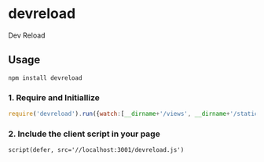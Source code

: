 devreload
=========

Dev Reload

## Usage

```
npm install devreload
```

### 1. Require and Initiallize
```javascript
require('devreload').run({watch:[__dirname+'/views', __dirname+'/static'], interval:500, port:3001})
```

### 2. Include the client script in your page 
```jade
script(defer, src='//localhost:3001/devreload.js')
```
